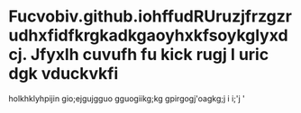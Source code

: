 # Fucvobiv.github.iohffudRUruzjfrzgzrudhxfidfkrgkadkgaoyhxkfsoykglyxdcj. Jfyxlh cuvufh fu kick rugj I uric dgk vduckvkfi
holkhklyhpijin  gio;ejgujgguo gguogiikg;kg  gpirgogj'oagkg;j i i;'j '
